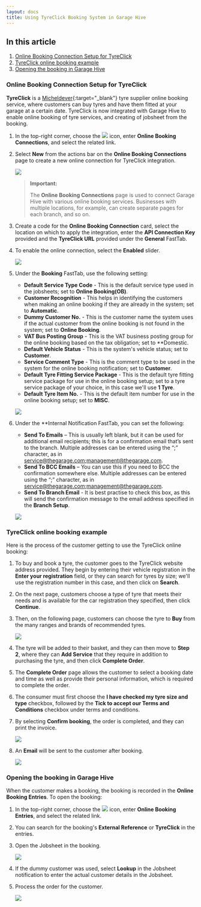 ```yaml
---
layout: docs
title: Using TyreClick Booking System in Garage Hive 
---
```


## In this article
1. [Online Booking Connection Setup for TyreClick](#online-booking-connection-setup-for-tyre-click)
2. [TyreClick online booking example](#tyre-click-online-booking-example)
3. [Opening the booking in Garage Hive](#Opening-the-booking-in-Garage-Hive)

### Online Booking Connection Setup for TyreClick
**TyreClick** is a [Micheldever](https://www.micheldever.co.uk/){:target="_blank"} tyre supplier online booking service, where customers can buy tyres and have them fitted at your garage at a certain date. TyreClick is now integrated with Garage Hive to enable online booking of tyre services, and creating of jobsheet from the booking.

1. In the top-right corner, choose the ![](media/search_icon.png) icon, enter **Online Booking Connections**,  and select the related link.
2. Select **New** from the actions bar on the **Online Booking Connections** page to create a new online connection for TyreClick integration.

   ![](media/garagehive-tyre-click-setup1.gif)

   > **Important:**
   >
   > The **Online Booking Connections** page is used to connect Garage Hive with various online booking services. Businesses with multiple locations, for example, can create separate pages for each branch, and so on. 

3. Create a code for the **Online Booking Connection** card, select the location on which to apply the integration, enter the **API Connection Key** provided and the **TyreClick URL** provided under the **General** FastTab.
4. To enable the online connection, select the **Enabled** slider.

   ![](media/garagehive-tyre-click-setup2.gif)

5. Under the **Booking** FastTab, use the following setting:
   * **Default Service Type Code** - This is the default service type used in the jobsheets; set to **Online Booking(OB)**.
   * **Customer Recognition** - This helps in identifying the customers when making an online booking if they are already in the system; set to **Automatic**.
   * **Dummy Customer No.** - This is the customer name the system uses if the actual customer from the online booking is not found in the system; set to **Online Booking**.
   * **VAT Bus Posting Group** - This is the VAT business posting group for the online booking based on the tax obligation; set to **Domestic.
   * **Default Vehicle Status** - This is the system's vehicle status; set to **Customer**.
   * **Service Comment Type** - This is the comment type to be used in the system for the online booking notification; set to **Customer**.
   * **Default Tyre Fitting Service Package** - This is the default tyre fitting service package for use in the online booking setup; set to a tyre service package of your choice, in this case we'll use **1 Tyre**.
   * **Default Tyre Item No.** - This is the default item number for use in the online booking setup; set to **MISC**.

   ![](media/garagehive-tyre-click-setup3.png)

6. Under the **Internal Notification FastTab, you can set the following:
   * **Send To Emails** – This is usually left blank, but it can be used for additional email recipients; this is for a confirmation email that’s sent to the branch. Multiple addresses can be entered using the “;” character, as in service@thegarage.com;management@thegarage.com.
   * **Send To BCC Emails** – You can use this if you need to BCC the confirmation somewhere else. Multiple addresses can be entered using the “;” character, as in service@thegarage.com;management@thegarage.com.
   * **Send To Branch Email** - It is best practise to check this box, as this will send the confirmation message to the email address specified in the **Branch Setup**.

   ![](media/garagehive-tyre-click-setup4.png)

### TyreClick online booking example
Here is the process of the customer getting to use the TyreClick online booking:
1. To buy and book a tyre, the customer goes to the TyreClick website address provided. They begin by entering their vehicle registration in the **Enter your registration** field, or they can search for tyres by size; we'll use the registration number in this case, and then click on **Search**.
2. On the next page, customers choose a type of tyre that meets their needs and is available for the car registration they specified, then click **Continue**.
3. Then, on the following page, customers can choose the tyre to **Buy** from the many ranges and brands of recommended tyres.

   ![](media/garagehive-tyre-click-example1.gif)

4. The tyre will be added to their basket, and they can then move to **Step 2**, where they can **Add Service** that they require in addition to purchasing the tyre, and then click **Complete Order**.
5. The **Complete Order** page allows the customer to select a booking date and time as well as provide their personal information, which is required to complete the order.
6. The consumer must first choose the **I have checked my tyre size and type** checkbox, followed by the **Tick to accept our Terms and Conditions** checkbox under terms and conditions.
7. By selecting **Confirm booking**, the order is completed, and they can print the invoice.

   ![](media/garagehive-tyre-click-example2.gif)

8. An **Email** will be sent to the customer after booking.

   ![](media/garagehive-tyre-click-example3.png)

### Opening the booking in Garage Hive
When the customer makes a booking, the booking is recorded in the **Online Booking Entries**. To open the booking:
1.  In the top-right corner, choose the ![](media/search_icon.png) icon, enter **Online Booking Entries**,  and select the related link.
2.  You can search for the booking's **External Reference** or **TyreClick** in the entries. 
3.  Open the Jobsheet in the booking.

     ![](media/garagehive-tyre-click-opening1.gif)

4. If the dummy customer was used, select **Lookup** in the Jobsheet notification to enter the actual customer details in the Jobsheet.
5. Process the order for the customer.

     ![](media/garagehive-tyre-click-opening2.gif)
